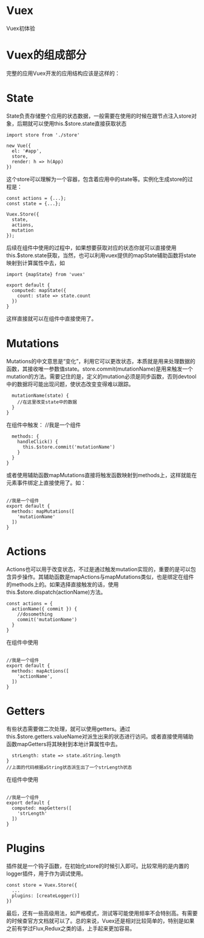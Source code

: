 # Vuex
Vuex初体验
# Vuex的组成部分 #

完整的应用Vuex开发的应用结构应该是这样的：

# State #

State负责存储整个应用的状态数据，一般需要在使用的时候在跟节点注入store对象，后期就可以使用this.$store.state直接获取状态

```//store为实例化生成的
import store from './store'

new Vue({
  el: '#app',
  store,
  render: h => h(App)
})
```
这个store可以理解为一个容器，包含着应用中的state等。实例化生成store的过程是：

```const mutations = {...};
const actions = {...};
const state = {...};

Vuex.Store({
  state,
  actions,
  mutation
});
```
后续在组件中使用的过程中，如果想要获取对应的状态你就可以直接使用this.$store.state获取，当然，也可以利用vuex提供的mapState辅助函数将state映射到计算属性中去，如
```//我是组件
import {mapState} from 'vuex'

export default {
  computed: mapState({
    count: state => state.count
  })
}
```
这样直接就可以在组件中直接使用了。

# Mutations #

Mutations的中文意思是“变化”，利用它可以更改状态，本质就是用来处理数据的函数，其接收唯一参数值state。store.commit(mutationName)是用来触发一个mutation的方法。需要记住的是，定义的mutation必须是同步函数，否则devtool中的数据将可能出现问题，使状态改变变得难以跟踪。
```const mutations = {
  mutationName(state) {
    //在这里改变state中的数据
  }
}
```
在组件中触发：
//我是一个组件
```export default {
  methods: {
    handleClick() {
      this.$store.commit('mutationName')
    }
  }
}
```
或者使用辅助函数mapMutations直接将触发函数映射到methods上，这样就能在元素事件绑定上直接使用了。如：
```import {mapMutations} from 'vuex'

//我是一个组件
export default {
  methods: mapMutations([
    'mutationName'
  ])
}
```
# Actions #
Actions也可以用于改变状态，不过是通过触发mutation实现的，重要的是可以包含异步操作。其辅助函数是mapActions与mapMutations类似，也是绑定在组件的methods上的。如果选择直接触发的话，使用this.$store.dispatch(actionName)方法。
```//定义Actions
const actions = {
  actionName({ commit }) {
    //dosomething
    commit('mutationName')
  }
}
```
在组件中使用
```import {mapActions} from 'vuex'

//我是一个组件
export default {
  methods: mapActions([
    'actionName',
  ])
}
```
# Getters #
有些状态需要做二次处理，就可以使用getters。通过this.$store.getters.valueName对派生出来的状态进行访问。或者直接使用辅助函数mapGetters将其映射到本地计算属性中去。
```const getters = {
  strLength: state => state.aString.length
}
//上面的代码根据aString状态派生出了一个strLength状态
```
在组件中使用
```import {mapGetters} from 'vuex'

//我是一个组件
export default {
  computed: mapGetters([
    'strLength'
  ])
}
```
# Plugins #
插件就是一个钩子函数，在初始化store的时候引入即可。比较常用的是内置的logger插件，用于作为调试使用。
```import createLogger from 'vuex/dist/logger'
const store = Vuex.Store({
  ...
  plugins: [createLogger()]
})

```
最后，还有一些高级用法，如严格模式，测试等可能使用频率不会特别高。有需要的时候查官方文档就可以了。总的来说，Vuex还是相对比较简单的，特别是如果之前有学过Flux,Redux之类的话，上手起来更加容易。
